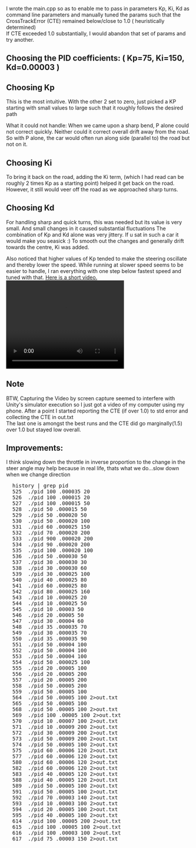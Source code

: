 
I wrote the main.cpp so as to enable me to pass in parameters Kp, Ki, Kd as command line parameters and manually tuned the params such that the CrossTrackError (CTE)  remained below/close to 1.0 ( heuristically determined)  
If CTE exceeded 1.0 substantially, I would abandon that set of params and try another.

<h2>Choosing the PID coefficients: ( Kp=75, Ki=150, Kd=0.00003 )</h2>

## Choosing Kp
This is the most intuitive. With the other 2 set to zero, just picked a KP starting with small values to large such that it roughly 
follows the desired path  

What it could not handle:
When we came upon a sharp bend, P alone could not correct quickly. 
Neither could it correct overall drift away from the road. 
So with P alone, the car would often run along side (parallel to) the road but not on it.

## Choosing Ki
To bring it back on the road, adding the Ki term, (which I had read can be roughly 2 times Kp as a starting point) helped it get back on the road.
However, it still would veer off the road as we approached sharp turns.

## Choosing Kd
For handling sharp and quick turns, this was needed but its value is very small. And small changes in it caused substantial fluctuations
The combination of Kp and Kd alone was very jittery. If u sat in such a car it would make you seasick :)
To smooth out the changes and generally drift towards the centre, Ki was added.

Also noticed that higher values of Kp tended to make the steering oscillate and thereby lower the speed. While running at slower speed seems to be
easier to handle, I ran everything with one step below fastest speed and tuned with that.
<a target="_blank" href="https://youtu.be/nIfawpB4X50">Here is a short video.</a>
<video width="320" height="240" controls>
  <source src="https://youtu.be/nIfawpB4X50" type="video/mp4"/>
</video>

## Note
BTW, Capturing the Video by screen capture seemed to interfere with Unity's simulator execution so I just got a video of my computer using my phone.
After a point I started reporting the CTE (if over 1.0) to std error and collecting the CTE in out.txt  
The last one is amongst the best runs and the CTE did go marginally(1.5) over 1.0 but stayed low overall.

## Improvements:
I think slowing down the throttle in inverse proportion to the change in the steer angle may help because in real life, thats what we do...slow down when we change direction
  <pre>
  history | grep pid
  525  ./pid 100 .000035 20
  526  ./pid 100 .000015 20
  527  ./pid 100 .000015 50
  528  ./pid 50 .000015 50
  529  ./pid 50 .000020 50
  530  ./pid 50 .000020 100
  531  ./pid 60 .000025 150
  532  ./pid 70 .000020 200
  533  ./pid 900 .000020 200
  534  ./pid 90 .000020 200
  535  ./pid 100 .000020 100
  536  ./pid 50 .000030 50
  537  ./pid 30 .000030 30
  538  ./pid 30 .000030 60
  539  ./pid 30 .000025 100
  540  ./pid 40 .000025 80
  541  ./pid 60 .000025 80
  542  ./pid 80 .000025 160
  543  ./pid 10 .000025 20
  544  ./pid 10 .000025 50
  545  ./pid 10 .00003 50
  546  ./pid 20 .00005 50
  547  ./pid 30 .00004 60
  548  ./pid 35 .000035 70
  549  ./pid 30 .000035 70
  550  ./pid 35 .000035 90
  551  ./pid 50 .00004 100
  552  ./pid 50 .00004 100
  553  ./pid 50 .00004 100
  554  ./pid 50 .000025 100
  555  ./pid 20 .00005 100
  556  ./pid 20 .00005 200
  557  ./pid 20 .00005 200
  558  ./pid 50 .00005 200
  559  ./pid 50 .00005 100
  564  ./pid 50 .00005 100 2>out.txt
  565  ./pid 50 .00005 100 
  568  ./pid 50 .00005 100 2>out.txt
  569  ./pid 100 .00005 100 2>out.txt
  570  ./pid 10 .00007 100 2>out.txt
  571  ./pid 10 .00009 200 2>out.txt
  572  ./pid 30 .00009 200 2>out.txt
  573  ./pid 50 .00009 200 2>out.txt
  574  ./pid 50 .00005 100 2>out.txt
  575  ./pid 60 .00006 120 2>out.txt
  577  ./pid 60 .00006 120 2>out.txt
  580  ./pid 60 .00006 120 2>out.txt
  582  ./pid 60 .00006 120 2>out.txt
  583  ./pid 40 .00005 120 2>out.txt
  588  ./pid 40 .00005 120 2>out.txt
  589  ./pid 50 .00005 100 2>out.txt
  591  ./pid 50 .00005 100 2>out.txt
  592  ./pid 70 .00003 140 2>out.txt
  593  ./pid 10 .00003 100 2>out.txt
  594  ./pid 20 .00005 100 2>out.txt
  595  ./pid 40 .00005 100 2>out.txt
  614  ./pid 100 .00005 200 2>out.txt
  615  ./pid 100 .00005 100 2>out.txt
  616  ./pid 100 .00003 100 2>out.txt
  617  ./pid 75 .00003 150 2>out.txt
</pre>
